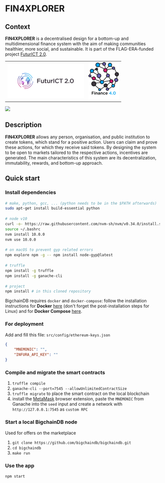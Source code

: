 # FIN4XPLORER

## Context

**FIN4XPLORER** is a decentralised design for a bottom-up and multidimensional finance system with the aim of making communities healthier, more social, and sustainable. It is part of the FLAG-ERA-funded project [FuturICT 2.0](https://futurict2.eu/).

<table border="0"><tr><td>
<a href="https://futurict2.eu/"><img src="public/project-logos/FuturICT2_logo_on_white.png" width="250" ></a></td>
<td>
<img src="public/project-logos/Fin4_logo_on_white.jpg" width="100">
</td></tr></table>

[![](http://img.youtube.com/vi/oNlKdHjvExo/0.jpg)](http://www.youtube.com/watch?v=oNlKdHjvExo "Finance 4.0")

## Description

**FIN4XPLORER** allows any person, organisation, and public institution to create tokens, which stand for a positive action. Users can claim and prove these actions, for which they receive said tokens. By designing the system to be open to markets tailored to the respective actions, incentives are generated. The main characteristics of this system are its decentralization, immutability, rewards, and bottom-up approach.

## Quick start

### Install dependencies

```sh
# make, python, gcc, ... (python needs to be in the $PATH afterwards)
sudo apt-get install build-essential python

# node v10
curl -o- https://raw.githubusercontent.com/nvm-sh/nvm/v0.34.0/install.sh | bash
source ~/.bashrc
nvm install 10.0.0
nvm use 10.0.0

# on macOS to prevent gyp related errors
npm explore npm -g -- npm install node-gyp@latest

# truffle
npm install -g truffle
npm install -g ganache-cli

# project
npm install # in this cloned repository
```

BigchainDB requires `docker` and `docker-compose`: follow the installation instructions for **Docker** [here](https://docs.docker.com/engine/installation/) (don't forget the post-installation steps for Linux) and for **Docker Compose** [here](https://docs.docker.com/compose/install/).

### For deployment
Add and fill this file: `src/config/ethereum-keys.json`
```json
{
    "MNEMONIC": "",
    "INFURA_API_KEY": ""
}
```

### Compile and migrate the smart contracts

1. `truffle compile`
2. `ganache-cli --port=7545 --allowUnlimitedContractSize`
3. `truffle migrate` to place the smart contract on the local blockchain
4. install the [MetaMask](https://metamask.io/) browser extension, paste the `MNEMONIC` from Ganache into the `seed` input and create a network with `http://127.0.0.1:7545` as `custom RPC`

### Start a local BigchainDB node
Used for offers on the marketplace

1. `git clone https://github.com/bigchaindb/bigchaindb.git`
2. `cd bigchaindb`
3. `make run`

### Use the app
```sh
npm start
```